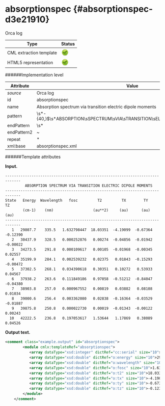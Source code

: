 # absorptionspec {#absorptionspec-d3e21910}

Orca log

| Type                                                                                                                                                | Status                                                                                                                                              |
|----|----|
| CML extraction template                                                                                                                             | ![](/imgs/Total.png)                                                                                                                                |
| HTML5 representation                                                                                                                                | ![](/imgs/Total.png)                                                                                                                                |

######Implementation level

| Attribute                                                                                                                                           | Value                                                                                                                                               |
|----|----|
| *source*                                                                                                                                            | Orca log                                                                                                                                            |
| id                                                                                                                                                  | absorptionspec                                                                                                                                      |
| name                                                                                                                                                | Absorption spectrum via transition electric dipole moments                                                                                          |
| pattern                                                                                                                                             | \\s\*-{40,}\$\\s\*ABSORPTION\\sSPECTRUM\\sVIA\\sTRANSITION\\sELECTRIC\\sDIPOLE\\sMOMENTS\\s\*                                                       |
| endPattern                                                                                                                                          | \\s\*                                                                                                                                               |
| endPattern2                                                                                                                                         | \~                                                                                                                                                  |
| repeat                                                                                                                                              | \*                                                                                                                                                  |
| xml:base                                                                                                                                            | absorptionspec.xml                                                                                                                                  |

######Template attributes

**Input.**

    -----------------------------------------------------------------------------
             ABSORPTION SPECTRUM VIA TRANSITION ELECTRIC DIPOLE MOMENTS
    -----------------------------------------------------------------------------
    State   Energy  Wavelength   fosc         T2         TX        TY        TZ  
            (cm-1)    (nm)                  (au**2)     (au)      (au)      (au) 
    -----------------------------------------------------------------------------
       1   29807.7    335.5   1.632798447  18.03351  -4.19099  -0.67364  -0.12390
       2   30437.9    328.5   0.000252876   0.00274  -0.04856  -0.01942  -0.00022
       3   34273.5    291.8   0.000109617   0.00105  -0.01968  -0.00345   0.02557
       4   35199.9    284.1   0.002539232   0.02375   0.01843  -0.15293  -0.00472
       5   37302.5    268.1   0.034390618   0.30351   0.10272   0.53933   0.04567
       6   37938.2    263.6   0.111849186   0.97058  -0.51212  -0.84047  -0.04380
       7   38903.8    257.0   0.000967552   0.00819   0.03882   0.08108   0.01034
       8   39000.6    256.4   0.003362080   0.02838  -0.16364  -0.03529  -0.01887
       9   39875.8    250.8   0.000022730   0.00019  -0.01343  -0.00122   0.00243
      10   42222.5    236.8   0.197053617   1.53644   1.17869   0.38089   0.04526

        

**Output text.**

```xml
<comment class="example.output" id="absorptionspec">
        <module cmlx:templateRef="absorptionspec">
           <array dataType="xsd:integer" dictRef="cc:serial" size="10">1 2 3 4 5 6 7 8 9 10</array>
           <array dataType="xsd:double" dictRef="o:energy" size="10">29807.7 30437.9 34273.5 35199.9 37302.5 37938.2 38903.8 39000.6 39875.8 42222.5</array>
           <array dataType="xsd:double" dictRef="o:wavelength" size="10">335.5 328.5 291.8 284.1 268.1 263.6 257.0 256.4 250.8 236.8</array>
           <array dataType="xsd:double" dictRef="o:fosc" size="10">1.632798447 0.000252876 0.000109617 0.002539232 0.034390618 0.111849186 0.000967552 0.003362080 0.000022730 0.197053617</array>
           <array dataType="xsd:double" dictRef="o:t2" size="10">18.03351 0.00274 0.00105 0.02375 0.30351 0.97058 0.00819 0.02838 0.00019 1.53644</array>
           <array dataType="xsd:double" dictRef="o:tx" size="10">-4.19099 -0.04856 -0.01968 0.01843 0.10272 -0.51212 0.03882 -0.16364 -0.01343 1.17869</array>
           <array dataType="xsd:double" dictRef="o:ty" size="10">-0.67364 -0.01942 -0.00345 -0.15293 0.53933 -0.84047 0.08108 -0.03529 -0.00122 0.38089</array>
           <array dataType="xsd:double" dictRef="o:tz" size="10">-0.12390 -0.00022 0.02557 -0.00472 0.04567 -0.04380 0.01034 -0.01887 0.00243 0.04526</array>
        </module>
    </comment>
```

